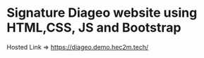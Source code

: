 # Signature Diageo website using HTML,CSS, JS and Bootstrap 
Hosted Link => https://diageo.demo.hec2m.tech/
